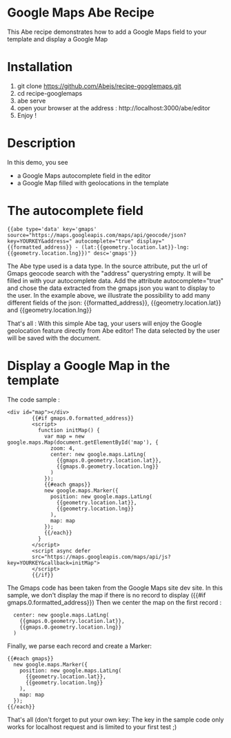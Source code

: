 # Google Maps Abe Recipe
This Abe recipe demonstrates how to add a Google Maps field to your template and display a Google Map


# Installation
1. git clone https://github.com/Abejs/recipe-googlemaps.git
2. cd recipe-googlemaps
3. abe serve
4. open your browser at the address : http://localhost:3000/abe/editor
5. Enjoy !

# Description
In this demo, you see 
- a Google Maps autocomplete field in the editor
- a Google Map filled with geolocations in the template

# The autocomplete field
``` 
{{abe type='data' key='gmaps' source="https://maps.googleapis.com/maps/api/geocode/json?key=YOURKEY&address=" autocomplete="true" display="{{formatted_address}} - (lat:{{geometry.location.lat}}-lng:{{geometry.location.lng}})" desc='gmaps'}}
```
The Abe type used is a data type. In the source attribute, put the url of Gmaps geocode search with the "address" querystring empty. It will be filled in with your autocomplete data. 
Add the attribute autocomplete="true" and chose the data extracted from the gmaps json you want to display to the user. In the example above, we illustrate the possibility to add many different fields of the json: {{formatted_address}}, {{geometry.location.lat}} and {{geometry.location.lng}}

That's all : With this simple Abe tag, your users will enjoy the Google geolocation feature directly from Abe editor!
The data selected by the user will be saved with the document.

# Display a Google Map in the template
The code sample :
```
<div id="map"></div>
		{{#if gmaps.0.formatted_address}}
	    <script>
	      function initMap() {
	        var map = new google.maps.Map(document.getElementById('map'), {
	          zoom: 4,
	          center: new google.maps.LatLng(
	          	{{gmaps.0.geometry.location.lat}},
	          	{{gmaps.0.geometry.location.lng}}
	          )
	        });
	        {{#each gmaps}}
	        new google.maps.Marker({
	          position: new google.maps.LatLng(
	          	{{geometry.location.lat}},
	          	{{geometry.location.lng}}
	          ),
	          map: map
	        });
	        {{/each}}
	      }
	    </script>
	    <script async defer
	    src="https://maps.googleapis.com/maps/api/js?key=YOURKEY&callback=initMap">
	    </script>
	    {{/if}}
```
The Gmaps code has been taken from the Google Maps site dev site. In this sample, we don't display the map if there is no record to display ({{#if gmaps.0.formatted_address}})
Then we center the map on the first record : 
``` 
  center: new google.maps.LatLng(
    {{gmaps.0.geometry.location.lat}},
    {{gmaps.0.geometry.location.lng}}
  ) 
```
Finally, we parse each record and create a Marker:
```
{{#each gmaps}}
  new google.maps.Marker({
    position: new google.maps.LatLng(
      {{geometry.location.lat}},
      {{geometry.location.lng}}
    ),
    map: map
  });
{{/each}}
```	
That's all (don't forget to put your own key: The key in the sample code only works for localhost request and is limited to your first test ;)

